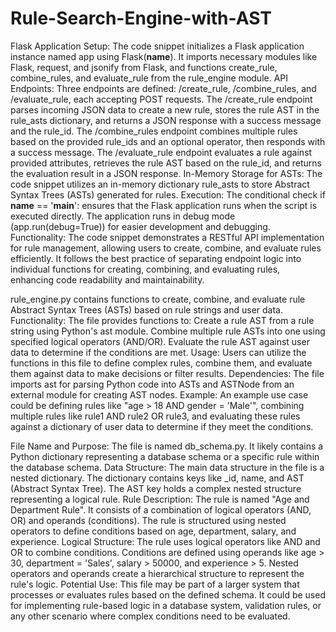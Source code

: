 # Rule-Search-Engine-with-AST

Flask Application Setup:
The code snippet initializes a Flask application instance named app using Flask(__name__).
It imports necessary modules like Flask, request, and jsonify from Flask, and functions create_rule, combine_rules, and evaluate_rule from the rule_engine module.
API Endpoints:
Three endpoints are defined: /create_rule, /combine_rules, and /evaluate_rule, each accepting POST requests.
The /create_rule endpoint parses incoming JSON data to create a new rule, stores the rule AST in the rule_asts dictionary, and returns a JSON response with a success message and the rule_id.
The /combine_rules endpoint combines multiple rules based on the provided rule_ids and an optional operator, then responds with a success message.
The /evaluate_rule endpoint evaluates a rule against provided attributes, retrieves the rule AST based on the rule_id, and returns the evaluation result in a JSON response.
In-Memory Storage for ASTs:
The code snippet utilizes an in-memory dictionary rule_asts to store Abstract Syntax Trees (ASTs) generated for rules.
Execution:
The conditional check if __name__ == '__main__': ensures that the Flask application runs when the script is executed directly.
The application runs in debug mode (app.run(debug=True)) for easier development and debugging.
Functionality:
The code snippet demonstrates a RESTful API implementation for rule management, allowing users to create, combine, and evaluate rules efficiently.
It follows the best practice of separating endpoint logic into individual functions for creating, combining, and evaluating rules, enhancing code readability and maintainability.

rule_engine.py contains functions to create, combine, and evaluate rule Abstract Syntax Trees (ASTs) based on rule strings and user data.
Functionality:
The file provides functions to:
Create a rule AST from a rule string using Python's ast module.
Combine multiple rule ASTs into one using specified logical operators (AND/OR).
Evaluate the rule AST against user data to determine if the conditions are met.
Usage:
Users can utilize the functions in this file to define complex rules, combine them, and evaluate them against data to make decisions or filter results.
Dependencies:
The file imports ast for parsing Python code into ASTs and ASTNode from an external module for creating AST nodes.
Example:
An example use case could be defining rules like "age > 18 AND gender = 'Male'", combining multiple rules like rule1 AND rule2 OR rule3, and evaluating these rules against a dictionary of user data to determine if they meet the conditions.

File Name and Purpose:
The file is named db_schema.py.
It likely contains a Python dictionary representing a database schema or a specific rule within the database schema.
Data Structure:
The main data structure in the file is a nested dictionary.
The dictionary contains keys like _id, name, and AST (Abstract Syntax Tree).
The AST key holds a complex nested structure representing a logical rule.
Rule Description:
The rule is named "Age and Department Rule".
It consists of a combination of logical operators (AND, OR) and operands (conditions).
The rule is structured using nested operators to define conditions based on age, department, salary, and experience.
Logical Structure:
The rule uses logical operators like AND and OR to combine conditions.
Conditions are defined using operands like age > 30, department = 'Sales', salary > 50000, and experience > 5.
Nested operators and operands create a hierarchical structure to represent the rule's logic.
Potential Use:
This file may be part of a larger system that processes or evaluates rules based on the defined schema.
It could be used for implementing rule-based logic in a database system, validation rules, or any other scenario where complex conditions need to be evaluated.
